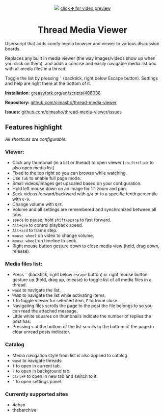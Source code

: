 <div align="center">
	<a href="https://i.imgur.com/mX21gSO.mp4"><img src="https://i.imgur.com/my5n3aK.gif"></a>
	<a href="https://i.imgur.com/mX21gSO.mp4">click 🡹 for video preview</a>
	<h1>Thread Media Viewer</h1>
</div>

Userscript that adds comfy media browser and viewer to various discussion boards.

Replaces any built in media viewer (the way images/videos show up when you click on them), and adds a concise and easily navigable media list box with all media files in a thread.

Toggle the list by pressing `` ` `` (backtick, right below Escape button). Settings and help are right there at the bottom of it.

**Installation:** [greasyfork.org/en/scripts/408038](https://greasyfork.org/en/scripts/408038-thread-media-viewer)

**Repository:** [github.com/qimasho/thread-media-viewer](https://github.com/qimasho/thread-media-viewer)

**Issues:** [github.com/qimasho/thread-media-viewer/issues](https://github.com/qimasho/thread-media-viewer/issues)

## Features highlight

*All shortcuts are configurable.*

### Viewer:
- Click any thumbnail (in a list or thread) to open viewer (`shift+click` to also open media list).
- Fixed to the top right so you can browse while watching.
- Use `tab` to enable full page mode.
- Small videos/images get upscaled based on your configuration.
- Hold left mouse down on an image for 1:1 zoom and pan.
- Seek videos forward/backward with `q/e` or to a specific tenth percentile with `0-9`.
- Change volume with `Q/E`.
- Volume and all settings are remembered and synchronized between all tabs.
- `space` to pause, hold `shift+space` to fast forward.
- `Alt+q/e` to control playback speed.
- `Alt+a/d` to frame step.
- `mouse wheel` on video to change volume.
- `mouse wheel` on timeline to seek.
- Right mouse button gesture down to close media view (hold, drag down, release).

### Media files list:
- Press `` ` `` (backtick, right below `escape` button) or right mouse button gesture up (hold, drag up, release) to toggle list of all media files in a thread.
- `wasd` to navigate the list.
- `WASD` to navigate the list while activating items.
- `f` to toggle viewer for selected item, `F` to force close.
- Navigating files scrolls the page to the post the file belongs to so you can read the attached message.
- Little white squares on thumbnails indicate the number of replies the post has.
- Pressing `s` at the bottom of the list scrolls to the bottom of the page to clear unread posts indicator.

### Catalog
- Media navigation style from list is also applied to catalog.
- `wasd` to navigate threads.
- `f` to open in current tab.
- `F` to open in background tab.
- `Ctrl+F` to open in new tab and switch to it.
- `` ` `` to open settings panel.

### Currently supported sites
- 4chan
- thebarchive

